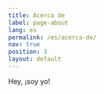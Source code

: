 ```yaml
---
title: Acerca de
label: page-about
lang: es
permalink: /es/acerca-de/
nav: true
position: 3
layout: default
---
```


Hey, ¡soy yo!
